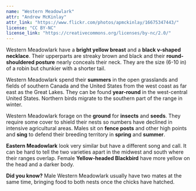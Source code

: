 ```yaml
---
name: "Western Meadowlark"
attr: "Andrew McKinlay"
attr_link: "https://www.flickr.com/photos/apmckinlay/16675347443/"
license: "CC BY-NC"
license_link: "https://creativecommons.org/licenses/by-nc/2.0/"
---
```

Western Meadowlark have a **bright yellow breast** and a **black v-shaped necklace**. Their upperparts are streaky brown and black and their **round-shouldered posture** nearly conceals their neck. They are the size (6-10 in) of a robin but chunkier with a shorter tail. 

Western Meadowlark spend their **summers** in the open grasslands and fields of southern Canada and the United States from the west coast as far east as the Great Lakes. They can be found **year-round** in the west-central United States. Northern birds migrate to the southern part of the range in winter.

Western Meadowlark forage on the **ground** for **insects** and **seeds**. They require some cover to shield their nests so numbers have declined in intensive agricultural areas. Males sit on **fence posts** and other high points and **sing** to defend their breeding territory in **spring** and **summer**.

**Eastern Meadowlark** look very similar but have a different song and call. It can be hard to tell the two varieties apart in the midwest and south where their ranges overlap. Female **Yellow-headed Blackbird** have more yellow on the head and a darker body.

**Did you know?** Male Western Meadowlark usually have two mates at the same time, bringing food to both nests once the chicks have hatched.
